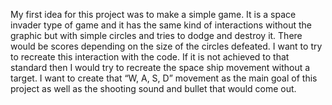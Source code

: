 My first idea for this project was to make a simple game. It is a space invader type of game and it has the same kind of interactions without the graphic but with simple circles and tries to dodge and destroy it. There would be scores depending on the size of the circles defeated. I want to try to recreate this interaction with the code. If it is not achieved to that standard then I would try to recreate the space ship movement without a target. I want to create that “W, A, S, D” movement as the main goal of this project as well as the shooting sound and bullet that would come out.
